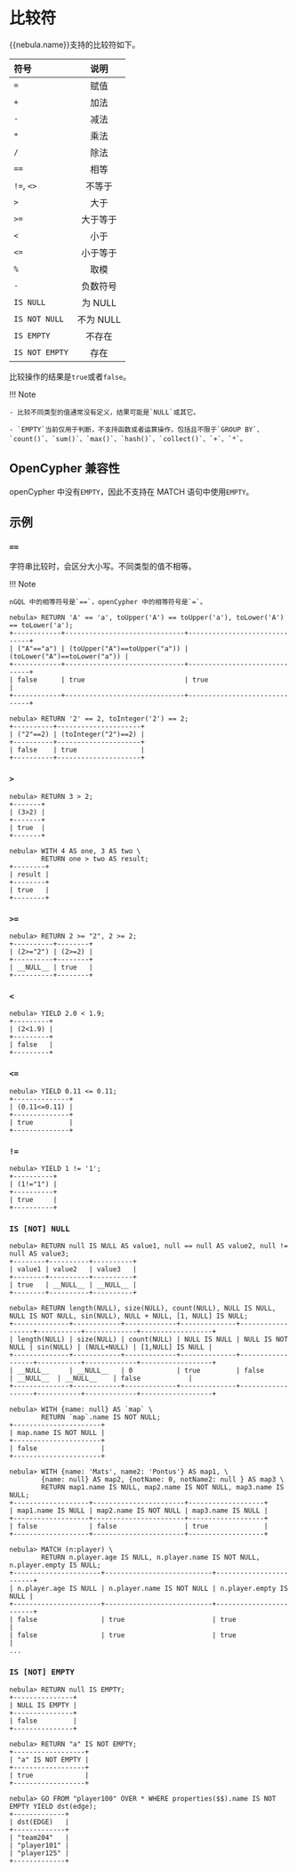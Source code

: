 # 比较符

{{nebula.name}}支持的比较符如下。

| 符号  | 说明 |
|:----|:----:|
| `=`  | 赋值   |
| `+`   | 加法   |
| `-`   | 减法   |
| `*`   | 乘法   |
| `/`  | 除法   |
| `==`   | 相等  |
| `!=`,  `<>`  | 不等于   |
| `>`   | 大于   |
| `>=`   | 大于等于   |
| `<`   | 小于   |
| `<=`   | 小于等于   |
| `%`   | 取模   |
| `-`   | 负数符号   |
| `IS NULL` | 为 NULL|
| `IS NOT NULL` | 不为 NULL |
| `IS EMPTY` | 不存在|
| `IS NOT EMPTY` | 存在 |

比较操作的结果是`true`或者`false`。

!!! Note

    - 比较不同类型的值通常没有定义，结果可能是`NULL`或其它。

    - `EMPTY`当前仅用于判断，不支持函数或者运算操作，包括且不限于`GROUP BY`、`count()`、`sum()`、`max()`、`hash()`、`collect()`、`+`、`*`。

## OpenCypher 兼容性

openCypher 中没有`EMPTY`，因此不支持在 MATCH 语句中使用`EMPTY`。

## 示例

### `==`

字符串比较时，会区分大小写。不同类型的值不相等。

!!! Note

    nGQL 中的相等符号是`==`，openCypher 中的相等符号是`=`。

```ngql
nebula> RETURN 'A' == 'a', toUpper('A') == toUpper('a'), toLower('A') == toLower('a');
+------------+------------------------------+------------------------------+
| ("A"=="a") | (toUpper("A")==toUpper("a")) | (toLower("A")==toLower("a")) |
+------------+------------------------------+------------------------------+
| false      | true                         | true                         |
+------------+------------------------------+------------------------------+

nebula> RETURN '2' == 2, toInteger('2') == 2;
+----------+---------------------+
| ("2"==2) | (toInteger("2")==2) |
+----------+---------------------+
| false    | true                |
+----------+---------------------+
```

### `>`

```ngql
nebula> RETURN 3 > 2;
+-------+
| (3>2) |
+-------+
| true  |
+-------+

nebula> WITH 4 AS one, 3 AS two \
        RETURN one > two AS result;
+--------+
| result |
+--------+
| true   |
+--------+
```

### `>=`

```ngql
nebula> RETURN 2 >= "2", 2 >= 2;
+----------+--------+
| (2>="2") | (2>=2) |
+----------+--------+
| __NULL__ | true   |
+----------+--------+
```

### `<`

```ngql
nebula> YIELD 2.0 < 1.9;
+---------+
| (2<1.9) |
+---------+
| false   |
+---------+
```

### `<=`

```ngql
nebula> YIELD 0.11 <= 0.11;
+--------------+
| (0.11<=0.11) |
+--------------+
| true         |
+--------------+
```

### `!=`

```ngql
nebula> YIELD 1 != '1';
+----------+
| (1!="1") |
+----------+
| true     |
+----------+
```

### `IS [NOT] NULL`

```ngql
nebula> RETURN null IS NULL AS value1, null == null AS value2, null != null AS value3;
+--------+----------+----------+
| value1 | value2   | value3   |
+--------+----------+----------+
| true   | __NULL__ | __NULL__ |
+--------+----------+----------+

nebula> RETURN length(NULL), size(NULL), count(NULL), NULL IS NULL, NULL IS NOT NULL, sin(NULL), NULL + NULL, [1, NULL] IS NULL;
+--------------+------------+-------------+--------------+------------------+-----------+-------------+------------------+
| length(NULL) | size(NULL) | count(NULL) | NULL IS NULL | NULL IS NOT NULL | sin(NULL) | (NULL+NULL) | [1,NULL] IS NULL |
+--------------+------------+-------------+--------------+------------------+-----------+-------------+------------------+
| __NULL__     | __NULL__   | 0           | true         | false            | __NULL__  | __NULL__    | false            |
+--------------+------------+-------------+--------------+------------------+-----------+-------------+------------------+

nebula> WITH {name: null} AS `map` \
        RETURN `map`.name IS NOT NULL;
+----------------------+
| map.name IS NOT NULL |
+----------------------+
| false                |
+----------------------+

nebula> WITH {name: 'Mats', name2: 'Pontus'} AS map1, \
        {name: null} AS map2, {notName: 0, notName2: null } AS map3 \
        RETURN map1.name IS NULL, map2.name IS NOT NULL, map3.name IS NULL;
+-------------------+-----------------------+-------------------+
| map1.name IS NULL | map2.name IS NOT NULL | map3.name IS NULL |
+-------------------+-----------------------+-------------------+
| false             | false                 | true              |
+-------------------+-----------------------+-------------------+

nebula> MATCH (n:player) \
        RETURN n.player.age IS NULL, n.player.name IS NOT NULL, n.player.empty IS NULL;
+----------------------+---------------------------+------------------------+
| n.player.age IS NULL | n.player.name IS NOT NULL | n.player.empty IS NULL |
+----------------------+---------------------------+------------------------+
| false                | true                      | true                   |
| false                | true                      | true                   |
...
```

### `IS [NOT] EMPTY`

```ngql
nebula> RETURN null IS EMPTY;
+---------------+
| NULL IS EMPTY |
+---------------+
| false         |
+---------------+

nebula> RETURN "a" IS NOT EMPTY;
+------------------+
| "a" IS NOT EMPTY |
+------------------+
| true             |
+------------------+

nebula> GO FROM "player100" OVER * WHERE properties($$).name IS NOT EMPTY YIELD dst(edge);
+-------------+
| dst(EDGE)   |
+-------------+
| "team204"   |
| "player101" |
| "player125" |
+-------------+
```
